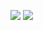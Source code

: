 ![](https://raw.githubusercontent.com/raffysweb/stats/master/generated/overview.svg#gh-light-mode-only)
![](https://raw.githubusercontent.com/raffysweb/stats/master/generated/languages.svg#gh-light-mode-only)

<!--
**RaffysWeb/RaffysWeb** is a ✨ _special_ ✨ repository because its `README.md` (this file) appears on your GitHub profile.

Here are some ideas to get you started:

- 🔭 I’m currently working on ...
- 🌱 I’m currently learning ...
- 👯 I’m looking to collaborate on ...
- 🤔 I’m looking for help with ...
- 💬 Ask me about ...
- 📫 How to reach me: ...
- 😄 Pronouns: ...
- ⚡ Fun fact: ...
-->
